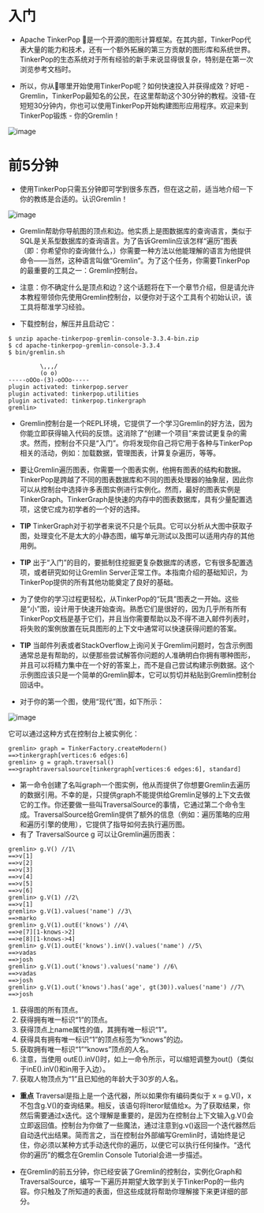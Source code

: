 # 入门
- Apache TinkerPop 是一个开源的图形计算框架。在其内部，TinkerPop代表大量的能力和技术，还有一个额外拓展的第三方贡献的图形库和系统世界。TinkerPop的生态系统对于所有经验的新手来说显得很复杂，特别是在第一次浏览参考文档时。

- 所以，你从哪里开始使用TinkerPop呢？如何快速投入并获得成效？好吧 - Gremlin，TinkerPop最知名的公民，在这里帮助这个30分钟的教程。没错-在短短30分钟内，你也可以使用TinkerPop开始构建图形应用程序。欢迎来到TinkerPop锻炼 - 你的Gremlin！

![image](http://tinkerpop.apache.org/docs/3.3.4/images/gremlin-gym.png)

# 前5分钟
- 使用TinkerPop只需五分钟即可学到很多东西，但在这之前，适当地介绍一下你的教练是合适的。认识Gremlin！

![image](http://tinkerpop.apache.org/docs/3.3.4/images/gremlin-standing.png)

- Gremlin帮助你导航图的顶点和边。他实质上是图数据库的查询语言，类似于SQL是关系型数据库的查询语言。为了告诉Gremlin应该怎样“遍历”图表（即：你希望你的查询做什么，）你需要一种方法以他能理解的语言为他提供命令——当然，这种语言叫做“Gremlin”。为了这个任务，你需要TinkerPop的最重要的工具之一：Gremlin控制台。

- 注意：你不确定什么是顶点和边？这个话题将在下一个章节介绍，但是请允许本教程带领你先使用Gremlin控制台，以便你对于这个工具有个初始认识，该工具将帮准学习经验。

- 下载控制台，解压并且启动它：

```
$ unzip apache-tinkerpop-gremlin-console-3.3.4-bin.zip
$ cd apache-tinkerpop-gremlin-console-3.3.4
$ bin/gremlin.sh

         \,,,/
         (o o)
-----oOOo-(3)-oOOo-----
plugin activated: tinkerpop.server
plugin activated: tinkerpop.utilities
plugin activated: tinkerpop.tinkergraph
gremlin>
```

- Gremlin控制台是一个REPL环境，它提供了一个学习Gremlin的好方法，因为你能立即获得输入代码的反馈。这消除了“创建一个项目”来尝试更复杂的需求。然而，控制台不只是“入门”。你将发现你自己将它用于各种与TinkerPop相关的活动，例如：加载数据，管理图表，计算复杂遍历，等等。

- 要让Gremlin遍历图表，你需要一个图表实例，他拥有图表的结构和数据。TinkerPop是跨越了不同的图表数据库和不同的图表处理器的抽象层，因此你可以从控制台中选择许多表图实例进行实例化。然而，最好的图表实例是TinkerGraph。TinkerGraph是快速的内存中的图表数据库，具有少量配置选项，这使它成为初学者的一个好的选择。

- **TIP** TinkerGraph对于初学者来说不只是个玩具。它可以分析从大图中获取子图，处理变化不是太大的小静态图，编写单元测试以及图可以适用内存的其他用例。

- **TIP** 出于“入门”的目的，要抵制住挖掘更复杂数据库的诱惑，它有很多配置选项，或者研究如何让Gremlin Server正常工作。本指南介绍的基础知识，为TinkerPop提供的所有其他功能奠定了良好的基础。

- 为了使你的学习过程更轻松，从TinkerPop的“玩具”图表之一开始。这些是“小”图，设计用于快速开始查询。熟悉它们是很好的，因为几乎所有所有TinkerPop文档是基于它们，并且当你需要帮助以及不得不进入邮件列表时，将失败的案例放置在玩具图形的上下文中通常可以快速获得问题的答案。

- **TIP** 当邮件列表或者StackOverflow上询问关于Gremlim问题时，包含示例图通常总是有帮助的，以便那些尝试解答你问题的人准确明白你拥有哪种图形，并且可以将精力集中在一个好的答案上，而不是自己尝试构建示例数据。这个示例图应该只是一个简单的Gremlin脚本，它可以剪切并粘贴到Gremlin控制台回话中。

- 对于你的第一个图，使用“现代”图，如下所示：

![image](http://tinkerpop.apache.org/docs/3.3.4/images/tinkerpop-modern.png)

它可以通过这种方式在控制台上被实例化：
```
gremlin> graph = TinkerFactory.createModern()
==>tinkergraph[vertices:6 edges:6]
gremlin> g = graph.traversal()
==>graphtraversalsource[tinkergraph[vertices:6 edges:6], standard]
```
- 第一命令创建了名叫graph一个图实例，他从而提供了你想要Gremlin去遍历的数据引用。不幸的是，只提供graph不能提供给Gremlin足够的上下文去做它的工作。你还要做一些叫TraversalSource的事情，它通过第二个命令生成。TraversalSource给Gremlin提供了额外的信息（例如：遍历策略的应用和遍历引擎的使用），它提供了指导如何去执行遍历图。
- 有了 TraversalSource g 可以让Gremlin遍历图表：
```
gremlin> g.V() //1\
==>v[1]
==>v[2]
==>v[3]
==>v[4]
==>v[5]
==>v[6]
gremlin> g.V(1) //2\
==>v[1]
gremlin> g.V(1).values('name') //3\
==>marko
gremlin> g.V(1).outE('knows') //4\
==>e[7][1-knows->2]
==>e[8][1-knows->4]
gremlin> g.V(1).outE('knows').inV().values('name') //5\
==>vadas
==>josh
gremlin> g.V(1).out('knows').values('name') //6\
==>vadas
==>josh
gremlin> g.V(1).out('knows').has('age', gt(30)).values('name') //7\
==>josh
```

1. 获得图的所有顶点。
2. 获得拥有唯一标识“1”的顶点。
3. 获得顶点上name属性的值，其拥有唯一标识“1”。
4. 获得具有拥有唯一标识“1”的顶点标签为“knows”的边。
5. 获取拥有唯一标识“1”“knows”顶点的人名。
6. 注意，当使用 outE().inV()时，如上一命令所示，可以缩短调整为out()（类似于inE().inV()和in用于入边）。
7. 获取人物顶点为“1”且已知他的年龄大于30岁的人名。

- **重点** Traversal是指上是一个迭代器，所以如果你有编码类似于  x = g.V()，x 不包含g.V()的查询结果。相反，该语句将Iteror赋值给x。为了获取结果，你然后需要通过x迭代。这个理解是重要的，是因为在控制台上下文输入g.V()会立即返回值。控制台为你做了一些魔法，通过注意到g.v()返回一个迭代器然后自动迭代出结果。简而言之，当在控制台外部编写Gremlin时，请始终是记住，你必须以某种方式手动迭代你的遍历，以便它可以执行任何操作。“迭代你的遍历”的概念在Gremlin Console Tutorial会进一步描述。

- 在Gremlin的前五分钟，你已经安装了Gremlin的控制台，实例化Graph和TraversalSource，编写一下遍历并期望大致学到关于TinkerPop的一些内容。你只触及了所知道的表面，但这些成就将帮助你理解接下来更详细的部分。